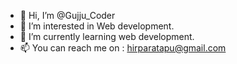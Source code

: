 - 👋 Hi, I’m @Gujju_Coder
- 👀 I’m interested in Web development.
- 🌱 I’m currently learning web development.
- 📫 You can reach me on : hirparatapu@gmail.com

<!---
Hirparayash/Hirparayash is a ✨ special ✨ repository because its `README.md` (this file) appears on your GitHub profile.
You can click the Preview link to take a look at your changes.
--->
